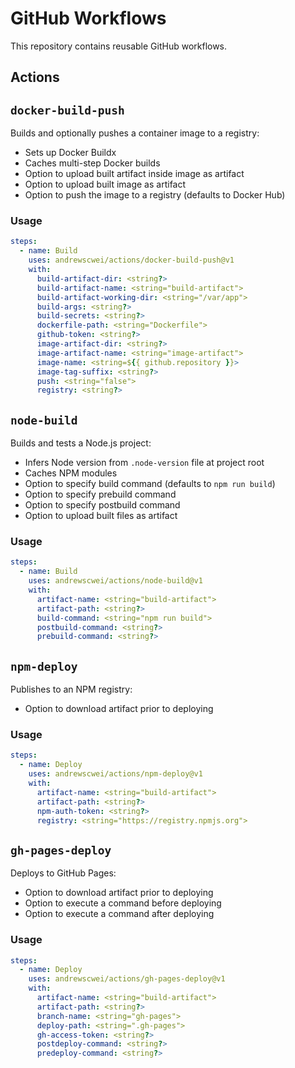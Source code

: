 # GitHub Workflows

This repository contains reusable GitHub workflows.

## Actions

## `docker-build-push`

Builds and optionally pushes a container image to a registry:
  - Sets up Docker Buildx
  - Caches multi-step Docker builds
  - Option to upload built artifact inside image as artifact
  - Option to upload built image as artifact
  - Option to push the image to a registry (defaults to Docker Hub)

### Usage

```yml
steps:
  - name: Build
    uses: andrewscwei/actions/docker-build-push@v1
    with:
      build-artifact-dir: <string?>
      build-artifact-name: <string="build-artifact">
      build-artifact-working-dir: <string="/var/app">
      build-args: <string?>
      build-secrets: <string?>
      dockerfile-path: <string="Dockerfile">
      github-token: <string?>
      image-artifact-dir: <string?>
      image-artifact-name: <string="image-artifact">
      image-name: <string=${{ github.repository }}>
      image-tag-suffix: <string?>
      push: <string="false">
      registry: <string?>
```

## `node-build`

Builds and tests a Node.js project:
  - Infers Node version from `.node-version` file at project root
  - Caches NPM modules
  - Option to specify build command (defaults to `npm run build`)
  - Option to specify prebuild command
  - Option to specify postbuild command
  - Option to upload built files as artifact

### Usage

```yml
steps:
  - name: Build
    uses: andrewscwei/actions/node-build@v1
    with:
      artifact-name: <string="build-artifact">
      artifact-path: <string?>
      build-command: <string="npm run build">
      postbuild-command: <string?>
      prebuild-command: <string?>
```

## `npm-deploy`

Publishes to an NPM registry:
  - Option to download artifact prior to deploying

### Usage

```yml
steps:
  - name: Deploy
    uses: andrewscwei/actions/npm-deploy@v1
    with:
      artifact-name: <string="build-artifact">
      artifact-path: <string?>
      npm-auth-token: <string?>
      registry: <string="https://registry.npmjs.org">
```

## `gh-pages-deploy`

Deploys to GitHub Pages:
  - Option to download artifact prior to deploying
  - Option to execute a command before deploying
  - Option to execute a command after deploying

### Usage

```yml
steps:
  - name: Deploy
    uses: andrewscwei/actions/gh-pages-deploy@v1
    with:
      artifact-name: <string="build-artifact">
      artifact-path: <string?>
      branch-name: <string="gh-pages">
      deploy-path: <string=".gh-pages">
      gh-access-token: <string?>
      postdeploy-command: <string?>
      predeploy-command: <string?>
```

